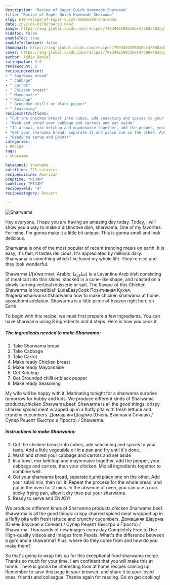 ```yaml
---
description: "Recipe of Super Quick Homemade Sharwama"
title: "Recipe of Super Quick Homemade Sharwama"
slug: 610-recipe-of-super-quick-homemade-sharwama
date: 2022-06-01T08:04:13.044Z
image: https://img-global.cpcdn.com/recipes/799d492598338ec4/680x482cq70/sharwama-recipe-main-photo.jpg
hideToc: false
enableToc: true
enableTocContent: false
thumbnail: https://img-global.cpcdn.com/recipes/799d492598338ec4/680x482cq70/sharwama-recipe-main-photo.jpg
cover: https://img-global.cpcdn.com/recipes/799d492598338ec4/680x482cq70/sharwama-recipe-main-photo.jpg
author: Addie Daniel
ratingvalue: 3.9
reviewcount: 8
recipeingredient:
- " Sharwama bread"
- " Cabbage"
- " Carrot"
- " Chicken breast"
- " Mayonnaise"
- " Ketchup"
- " Grounded chilli or black pepper"
- " Seasoning"
recipeinstructions:
- "Cut the chicken breast into cubes, add seasoning and spices to your taste. Add a little vegetable oil in a pan and fry until it&#39;s done."
- "Wash and shred your cabbage and carrots and set aside"
- "In a bowl, mix ketchup and mayonnaise together, add the pepper, your cabbage and carrots, then your chicken. Mix all ingredients together to combine well."
- "Get your sharwama bread, separate it,and place one on the other. Add your salad mix, then roll it. Repeat the process for the whole bread, and put in the oven for 2 mins. In the absence of oven, you can use a non sticky frying pan, allow it dry then put your sharwama."
- "Ready to serve and ENJOY!"
categories:
- Recipe
tags:
- sharwama

katakunci: sharwama 
nutrition: 221 calories
recipecuisine: American
preptime: "PT34M"
cooktime: "PT43M"
recipeyield: "4"
recipecategory: Dessert

---
```



![Sharwama](https://img-global.cpcdn.com/recipes/799d492598338ec4/680x482cq70/sharwama-recipe-main-photo.jpg)

Hey everyone, I hope you are having an amazing day today. Today, I will show you a way to make a distinctive dish, sharwama. One of my favorites. For mine, I'm gonna make it a little bit unique. This is gonna smell and look delicious.

Sharwama is one of the most popular of recent trending meals on earth. It is easy, it's fast, it tastes delicious. It's appreciated by millions daily. Sharwama is something which I've loved my whole life. They're nice and they look wonderful.

Shawarma (/ʃəˈwɑːrmə/; Arabic: شاورما‎) is a Levantine Arab dish consisting of meat cut into thin slices, stacked in a cone-like shape, and roasted on a slowly-turning vertical rotisserie or spit. The flavour of this Chicken Shawarma is incredible!! LudaEasyCook Позитивная Кухня. #nigeriansharwama #sharwama how to make chicken sharwama at home. ayosubomi adelakun. Shawarma is a little piece of heaven right here on Earth.


To begin with this recipe, we must first prepare a few ingredients. You can have sharwama using 8 ingredients and 4 steps. Here is how you cook it.

<!--inarticleads1-->

##### The ingredients needed to make Sharwama:

1. Take  Sharwama bread
1. Take  Cabbage
1. Take  Carrot
1. Make ready  Chicken breast
1. Make ready  Mayonnaise
1. Get  Ketchup
1. Get  Grounded chilli or black pepper
1. Make ready  Seasoning


My wife will be happy with it. Marinating tonight for a sharwama surprise tomorrow for hubby and kids. We produce different kinds of Sharwama products,chicken Sharwama,beef. Shawarma is all the good things: crispy charred spiced meat wrapped up in a fluffy pita with fresh lettuce and crunchy cucumbers. Домашняя Шаурма (Очень Вкусная и Сочная) / Супер Рецепт (Быстро и Просто) / Shawarma. 

<!--inarticleads2-->

##### Instructions to make Sharwama:

1. Cut the chicken breast into cubes, add seasoning and spices to your taste. Add a little vegetable oil in a pan and fry until it&#39;s done.
1. Wash and shred your cabbage and carrots and set aside
1. In a bowl, mix ketchup and mayonnaise together, add the pepper, your cabbage and carrots, then your chicken. Mix all ingredients together to combine well.
1. Get your sharwama bread, separate it,and place one on the other. Add your salad mix, then roll it. Repeat the process for the whole bread, and put in the oven for 2 mins. In the absence of oven, you can use a non sticky frying pan, allow it dry then put your sharwama.
1. Ready to serve and ENJOY!

We produce different kinds of Sharwama products,chicken Sharwama,beef. Shawarma is all the good things: crispy charred spiced meat wrapped up in a fluffy pita with fresh lettuce and crunchy cucumbers. Домашняя Шаурма (Очень Вкусная и Сочная) / Супер Рецепт (Быстро и Просто) / Shawarma. Thousands of new images every day Completely Free to Use High-quality videos and images from Pexels. What&#39;s the difference between a gyro and a shawarma? Plus, where do they come from and how do you make them? 

So that's going to wrap this up for this exceptional food sharwama recipe. Thanks so much for your time. I am confident that you will make this at home. There is gonna be interesting food at home recipes coming up. Remember to save this page in your browser, and share it to your loved ones, friends and colleague. Thanks again for reading. Go on get cooking!
